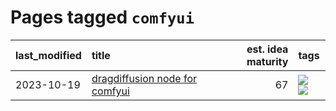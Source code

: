 # Pages tagged `comfyui`

|last_modified|title|est. idea maturity|tags
|:---|:---|---:|:---|
|2023-10-19|[dragdiffusion node for comfyui](../comfyui_dragdiffusion.md)|67|[![](https://img.shields.io/badge/tag-comfyui-418eb4)](../tags/comfyui.md) [![](https://img.shields.io/badge/tag-tooling-35d420)](../tags/tooling.md)|